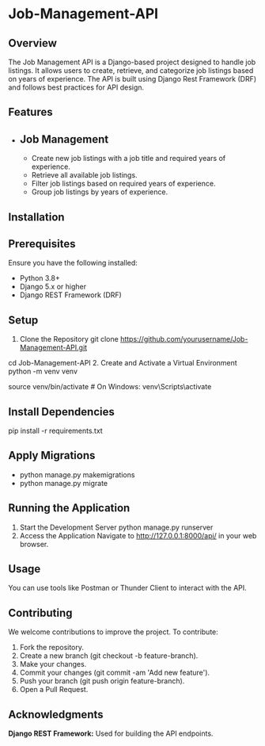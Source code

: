 # Job-Management-API
## Overview
The Job Management API is a Django-based project designed to handle job listings. It allows users to create, retrieve, and categorize job listings based on years of experience. The API is built using Django Rest Framework (DRF) and follows best practices for API design.
## Features
- ## Job Management
  - Create new job listings with a job title and required years of experience.
  - Retrieve all available job listings.
  - Filter job listings based on required years of experience.
  - Group job listings by years of experience.

## Installation
## Prerequisites

Ensure you have the following installed:
  - Python 3.8+
  - Django 5.x or higher
  - Django REST Framework (DRF)

## Setup
1. Clone the Repository
git clone https://github.com/yourusername/Job-Management-API.git

cd Job-Management-API
2. Create and Activate a Virtual Environment
python -m venv venv

source venv/bin/activate  # On Windows: venv\Scripts\activate

## Install Dependencies
pip install -r requirements.txt

## Apply Migrations
  - python manage.py makemigrations
  - python manage.py migrate

## Running the Application
1. Start the Development Server
python manage.py runserver
2. Access the Application
Navigate to http://127.0.0.1:8000/api/ in your web browser.

## Usage
You can use tools like Postman or Thunder Client to interact with the API.

## Contributing
We welcome contributions to improve the project. To contribute:
1. Fork the repository.
2. Create a new branch (git checkout -b feature-branch).
3. Make your changes.
4. Commit your changes (git commit -am 'Add new feature').
5. Push your branch (git push origin feature-branch).
6. Open a Pull Request.

## Acknowledgments
**Django REST Framework:** Used for building the API endpoints.
